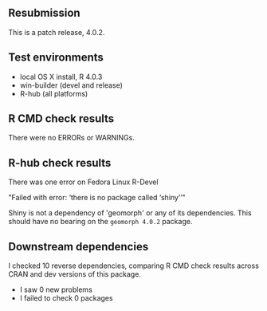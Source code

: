 ## Resubmission
This is a patch release, 4.0.2.

## Test environments
* local OS X install, R 4.0.3
* win-builder (devel and release)
* R-hub (all platforms)

## R CMD check results
There were no ERRORs or WARNINGs. 

## R-hub check results
There was one error on Fedora Linux R-Devel

"Failed with error:  ‘there is no package called ‘shiny’’"

Shiny is not a dependency of 'geomorph' or any of its dependencies. This should have no bearing on the `geomorph 4.0.2` package.

## Downstream dependencies
I checked 10 reverse dependencies, comparing R CMD check results across CRAN and dev versions of this package.

 * I saw 0 new problems
 * I failed to check 0 packages
